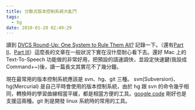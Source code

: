 ```yaml
---
title: 分散式版本控制系統大亂鬥
tags:
  - hg
date: 2010-01-20 02:49:29
---
```


讀到 [DVCS Round-Up: One System to Rule Them All?](http://ldn.linuxfoundation.org/article/dvcs-round-one-system-rule-them-all-part-1)&nbsp;記錄一下。（還有[Part II](http://ldn.linuxfoundation.org/article/dvcs-roundup-one-system-rule-them-all-part-2)、[Part III](http://ldn.linuxfoundation.org/article/dvcs-round-one-system-rule-them-all-part-3)）這麼長的文章在一般狀況下實在沒什麼耐心看下去。還好 Mac 上的 Text-To-Speech 功能做的非常好用，把預設的語速調快，並設定快速鍵(我設成 Command+~)後，讀一篇長文其實花不了幾分鐘。

現在最常用的版本控制系統應該是 svn、hg、git 三種。
svn(Subversion)、hg(Mercurial) 是自己平時會使用的版本控制系統，由於 hg 跟 svn 的命令幾乎相同，轉換時的學習曲線相當平緩，都是相當方便的工具。[google code](http://code.google.com/hosting/) 剛好也是支援這兩種。git 則是開發 linux 系統時的常用的工具。